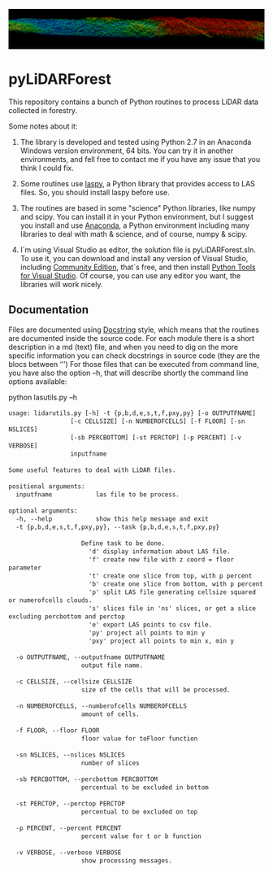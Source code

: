 ![top](images/transect1.png)

# pyLiDARForest

This repository contains a bunch of Python routines to process LiDAR data collected in forestry.

Some notes about it:

1) The library is developed and tested using Python 2.7 in an Anaconda Windows version environment, 64 bits. You can try it in another environments, and fell free to contact me if you have any issue that you think I could fix. 

2) Some routines use [laspy](https://www.visualstudio.com/en-us/features/python-vs.aspx), a Python library that provides access to LAS files. So, you should install laspy before use.

3) The routines are based in some "science" Python libraries, like numpy and scipy. You can install it in your Python environment, but I suggest you install and use [Anaconda](https://www.continuum.io/downloads), a Python environment including many libraries to deal with math & science, and of course, numpy & scipy.

4) I´m using Visual Studio as editor, the solution file is pyLiDARForest.sln. To use it, you can download and install any version of Visual Studio, including [Community Edition](https://www.visualstudio.com/en-us/products/visual-studio-community-vs.aspx), that´s free, and then install [Python Tools for Visual Studio](https://www.visualstudio.com/en-us/products/visual-studio-community-vs.aspx).
Of course, you can use any editor you want, the libraries will work nicely.
## Documentation
Files are documented using [Docstring]( https://en.wikipedia.org/wiki/Docstring) style, which means that the routines are documented inside the source code. For each module there is a short description in a md (text) file, and when you need to dig on the more specific information you can check docstrings in source code (they are the blocs between ‘’’)
For those files that can be executed from command line, you have also the option –h, that will describe shortly the command line options available:

python lasutils.py –h

    usage: lidarutils.py [-h] -t {p,b,d,e,s,t,f,pxy,py} [-o OUTPUTFNAME]
                     [-c CELLSIZE] [-n NUMBEROFCELLS] [-f FLOOR] [-sn NSLICES]
                     [-sb PERCBOTTOM] [-st PERCTOP] [-p PERCENT] [-v VERBOSE]
                     inputfname

    Some useful features to deal with LiDAR files.

    positional arguments:
      inputfname            las file to be process.

    optional arguments:
      -h, --help            show this help message and exit
      -t {p,b,d,e,s,t,f,pxy,py}, --task {p,b,d,e,s,t,f,pxy,py}
                        
                        Define task to be done.
                          'd' display information about LAS file.
                          'f' create new file with z coord = floor parameter
                          't' create one slice from top, with p percent 
                          'b' create one slice from bottom, with p percent 
                          'p' split LAS file generating cellsize squared or numerofcells clouds.
                          's' slices file in 'ns' slices, or get a slice excluding percbottom and perctop
                          'e' export LAS points to csv file.
                          'py' project all points to min y
                          'pxy' project all points to min x, min y 
                                
      -o OUTPUTFNAME, --outputfname OUTPUTFNAME
                        output file name.

      -c CELLSIZE, --cellsize CELLSIZE
                        size of the cells that will be processed.

      -n NUMBEROFCELLS, --numberofcells NUMBEROFCELLS
                        amount of cells.

      -f FLOOR, --floor FLOOR
                        floor value for toFloor function

      -sn NSLICES, --nslices NSLICES
                        number of slices

      -sb PERCBOTTOM, --percbottom PERCBOTTOM
                        percentual to be excluded in bottom

      -st PERCTOP, --perctop PERCTOP
                        percentual to be excluded on top

      -p PERCENT, --percent PERCENT
                        percent value for t or b function

      -v VERBOSE, --verbose VERBOSE
                        show processing messages.
